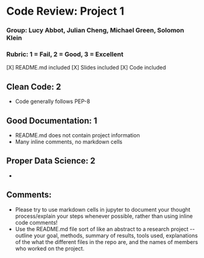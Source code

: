 # Code Review: Project 1

### Group: Lucy Abbot, Julian Cheng, Michael Green, Solomon Klein

### Rubric: 1 = Fail, 2 = Good, 3 = Excellent

[X] README.md included
[X] Slides included
[X] Code included

## Clean Code: 2

- Code generally follows PEP-8

## Good Documentation: 1

- README.md does not contain project information
- Many inline comments, no markdown cells

## Proper Data Science: 2

-

## Comments:

- Please try to use markdown cells in jupyter to document your thought process/explain your steps whenever possible, rather than using inline code comments!
- Use the README.md file sort of like an abstract to a research project -- outline your goal, methods, summary of results, tools used, explanations of the what the different files in the repo are, and the names of members who worked on the project.
